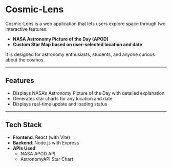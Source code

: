 # Cosmic-Lens

Cosmic-Lens is a web application that lets users explore space through two interactive features:

- **NASA Astronomy Picture of the Day (APOD)**
- **Custom Star Map based on user-selected location and date**

It is designed for astronomy enthusiasts, students, and anyone curious about the cosmos.

---

## Features

- Displays NASA’s Astronomy Picture of the Day with detailed explanation
- Generates star charts for any location and date
- Displays real-time update and loading status

---

## Tech Stack

- **Frontend**: React (with Vite)
- **Backend**: Node.js with Express
- **APIs Used**:
  - NASA APOD API
  - AstronomyAPI Star Chart


